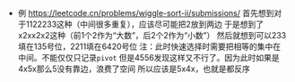 - 例
https://leetcode.cn/problems/wiggle-sort-ii/submissions/
首先想到对于1122233这种（中间很多重复），应该尽可能把2放到两边
于是想到了x2xx2x2这种（前1个2作为“大数”，后2个2作为“小数”）
然后就想到可以233填在135号位，2211填在6420号位
注：此时快速选择时需要把相等的集中在中间。不能仅仅只记录`pivot`
但是4556发现这样又不行了。因为此时如果是4x5x那么5没有靠边，浪费了空间
所以应该是5x4x，也就是都反序